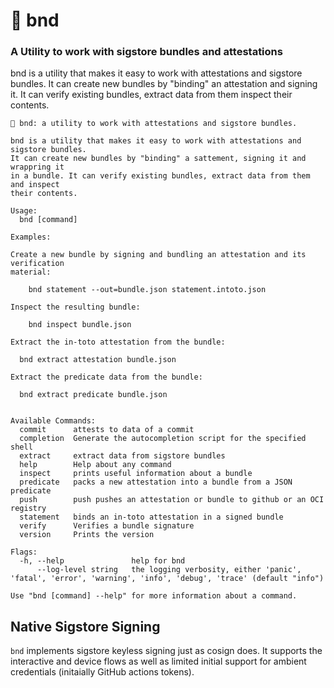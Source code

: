 # 🥨 bnd

### A Utility to work with sigstore bundles and attestations
	
bnd is a utility that makes it easy to work with attestations and sigstore bundles.
It can create new bundles by "binding" an attestation and signing it. It can verify
existing bundles, extract data from them inspect their contents.

```
🥨 bnd: a utility to work with attestations and sigstore bundles.
	
bnd is a utility that makes it easy to work with attestations and sigstore bundles.
It can create new bundles by "binding" a sattement, signing it and wrappring it
in a bundle. It can verify existing bundles, extract data from them and inspect
their contents.

Usage:
  bnd [command]

Examples:

Create a new bundle by signing and bundling an attestation and its verification
material:

	bnd statement --out=bundle.json statement.intoto.json

Inspect the resulting bundle:

	bnd inspect bundle.json
	
Extract the in-toto attestation from the bundle:

  bnd extract attestation bundle.json

Extract the predicate data from the bundle:

  bnd extract predicate bundle.json


Available Commands:
  commit      attests to data of a commit
  completion  Generate the autocompletion script for the specified shell
  extract     extract data from sigstore bundles
  help        Help about any command
  inspect     prints useful information about a bundle
  predicate   packs a new attestation into a bundle from a JSON predicate
  push        push pushes an attestation or bundle to github or an OCI registry
  statement   binds an in-toto attestation in a signed bundle
  verify      Verifies a bundle signature
  version     Prints the version

Flags:
  -h, --help               help for bnd
      --log-level string   the logging verbosity, either 'panic', 'fatal', 'error', 'warning', 'info', 'debug', 'trace' (default "info")

Use "bnd [command] --help" for more information about a command.
```

## Native Sigstore Signing

`bnd` implements sigstore keyless signing just as cosign does. It supports the
interactive and device flows as well as limited initial support for ambient
credentials (initaially GitHub actions tokens).
